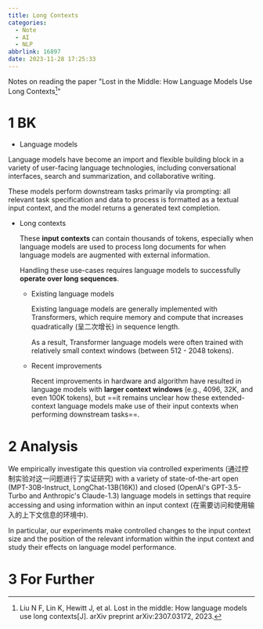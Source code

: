 ```yaml
---
title: Long Contexts
categories:
  - Note
  - AI
  - NLP
abbrlink: 16897
date: 2023-11-28 17:25:33
---
```






Notes on reading the paper "Lost in the Middle: How Language Models Use Long Contexts[^1]"

# 1 BK

* Language models

Language models have become an import and flexible building block in a variety of user-facing language technologies, including conversational interfaces, search and summarization, and collaborative writing. 

These models perform downstream tasks primarily via prompting: all relevant task specification and data to process is formatted as a textual input context, and the model returns a generated text completion.

* Long contexts

    These **input contexts** can contain thousands of tokens, especially when language models are used to process long documents for when language models are augmented with external information.

    Handling these use-cases requires language models to successfully **operate over long sequences**.

    * Existing language models

        Existing language models are generally implemented with Transformers, which require memory and compute that increases quadratically (呈二次增长) in sequence length.

        As a result, Transformer language models were often trained with relatively small context windows (between 512 - 2048 tokens).

    * Recent improvements

        Recent improvements in hardware and algorithm have resulted in language models with **larger context windows** (e.g., 4096, 32K, and even 100K tokens), but ==it remains unclear how these extended-context language models make use of their input contexts when performing downstream tasks==.

# 2 Analysis

We empirically investigate this question via controlled experiments (通过控制实验对这一问题进行了实证研究) with a variety of state-of-the-art open (MPT-30B-Instruct, LongChat-13B(16K)) and closed (OpenAI's GPT-3.5-Turbo and Anthropic's Claude-1.3) language models in settings that require accessing and using information within an input context (在需要访问和使用输入的上下文信息的环境中).

In particular, our experiments make controlled changes to the input context size and the position of the relevant information within the input context and study their effects on language model performance.

# 3 For Further





[^1]: Liu N F, Lin K, Hewitt J, et al. Lost in the middle: How language models use long contexts[J]. arXiv preprint arXiv:2307.03172, 2023.
